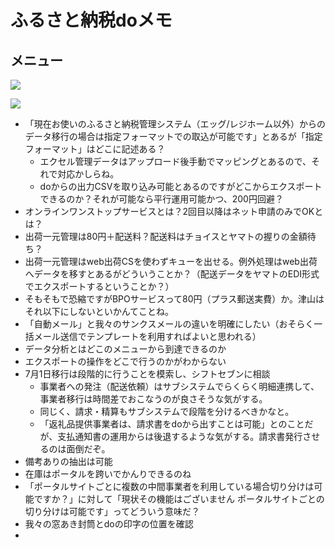 # ふるさと納税doメモ
## メニュー

![](https://i.imgur.com/JfyxVTo.png)

![](https://i.imgur.com/6Z9zVfo.png)


* 「現在お使いのふるさと納税管理システム（エッグ/レジホーム以外）からのデータ移行の場合は指定フォーマットでの取込が可能です」とあるが「指定フォーマット」はどこに記述ある？
    * エクセル管理データはアップロード後手動でマッピングとあるので、それで対応かしらね。
    * doからの出力CSVを取り込み可能とあるのですがどこからエクスポートできるのか？それが可能なら平行運用可能かつ、200円回避？
* オンラインワンストップサービスとは？2回目以降はネット申請のみでOKとは？
* 出荷一元管理は80円＋配送料？配送料はチョイスとヤマトの握りの金額待ち？
* 出荷一元管理はweb出荷CSを使わずキューを出せる。例外処理はweb出荷へデータを移すとあるがどういうことか？（配送データをヤマトのEDI形式でエクスポートするということか？）
* そもそもで恐縮ですがBPOサービスって80円（プラス郵送実費）か。津山はそれ以下にしないといかんてことね。 
* 「自動メール」と我々のサンクスメールの違いを明確にしたい（おそらく一括メール送信でテンプレートを利用すればよいと思われる）
* データ分析とはどこのメニューから到達できるのか
* エクスポートの操作をどこで行うのかがわからない
* 7月1日移行は段階的に行うことを模索し、シフトセブンに相談
    * 事業者への発注（配送依頼）はサブシステムでらくらく明細連携して、事業者移行は時間差でおこなうのが良さそうな気がする。
    * 同じく、請求・精算もサブシステムで段階を分けるべきかなと。
    * 「返礼品提供事業者は、請求書をdoから出すことは可能」とのことだが、支払通知書の運用からは後退するような気がする。請求書発行させるのは面倒だぞ。
* 備考ありの抽出は可能
* 在庫はポータルを跨いでかんりできるのね
* 「ポータルサイトごとに複数の中間事業者を利用している場合切り分けは可能ですか？」に対して「現状その機能はございません ポータルサイトごとの切り分けは可能です」ってどういう意味だ？
* 我々の窓あき封筒とdoの印字の位置を確認
* 


